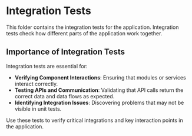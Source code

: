 # Integration Tests

This folder contains the integration tests for the application. Integration tests check how different parts of the application work together.

## Importance of Integration Tests

Integration tests are essential for:
- **Verifying Component Interactions**: Ensuring that modules or services interact correctly.
- **Testing APIs and Communication**: Validating that API calls return the correct data and data flows as expected.
- **Identifying Integration Issues**: Discovering problems that may not be visible in unit tests.

Use these tests to verify critical integrations and key interaction points in the application.
